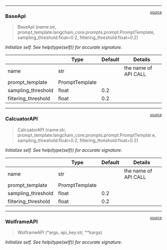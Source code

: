 

<!-- WARNING: THIS FILE WAS AUTOGENERATED! DO NOT EDIT! -->

------------------------------------------------------------------------

<a
href="https://github.com/qcname/toolformer/blob/main/toolformer/api.py#L10"
target="_blank" style="float:right; font-size:smaller">source</a>

### BaseApI

>  BaseApI (name:str,
>               prompt_template:langchain_core.prompts.prompt.PromptTemplate,
>               sampling_threshold:float=0.2, filtering_threshold:float=0.2)

*Initialize self. See help(type(self)) for accurate signature.*

<table>
<thead>
<tr>
<th></th>
<th><strong>Type</strong></th>
<th><strong>Default</strong></th>
<th><strong>Details</strong></th>
</tr>
</thead>
<tbody>
<tr>
<td>name</td>
<td>str</td>
<td></td>
<td>the name of API CALL</td>
</tr>
<tr>
<td>prompt_template</td>
<td>PromptTemplate</td>
<td></td>
<td></td>
</tr>
<tr>
<td>sampling_threshold</td>
<td>float</td>
<td>0.2</td>
<td></td>
</tr>
<tr>
<td>filtering_threshold</td>
<td>float</td>
<td>0.2</td>
<td></td>
</tr>
</tbody>
</table>

------------------------------------------------------------------------

<a
href="https://github.com/qcname/toolformer/blob/main/toolformer/api.py#L29"
target="_blank" style="float:right; font-size:smaller">source</a>

### CalcuatorAPI

>  CalcuatorAPI (name:str,
>                    prompt_template:langchain_core.prompts.prompt.PromptTemplat
>                    e, sampling_threshold:float=0.2,
>                    filtering_threshold:float=0.2)

*Initialize self. See help(type(self)) for accurate signature.*

<table>
<thead>
<tr>
<th></th>
<th><strong>Type</strong></th>
<th><strong>Default</strong></th>
<th><strong>Details</strong></th>
</tr>
</thead>
<tbody>
<tr>
<td>name</td>
<td>str</td>
<td></td>
<td>the name of API CALL</td>
</tr>
<tr>
<td>prompt_template</td>
<td>PromptTemplate</td>
<td></td>
<td></td>
</tr>
<tr>
<td>sampling_threshold</td>
<td>float</td>
<td>0.2</td>
<td></td>
</tr>
<tr>
<td>filtering_threshold</td>
<td>float</td>
<td>0.2</td>
<td></td>
</tr>
</tbody>
</table>

------------------------------------------------------------------------

<a
href="https://github.com/qcname/toolformer/blob/main/toolformer/api.py#L37"
target="_blank" style="float:right; font-size:smaller">source</a>

### WolframeAPI

>  WolframeAPI (*args, api_key:str, **kargs)

*Initialize self. See help(type(self)) for accurate signature.*
